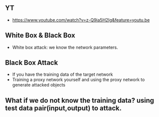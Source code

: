 ## YT  
  * https://www.youtube.com/watch?v=z-Q9ia5H2Ig&feature=youtu.be  

## White Box & Black Box  
  * White box attack: we know the network parameters.  

## Black Box Attack  
  * If you have the training data of the target network  
  * Training a proxy network yourself and using the proxy network to generate attacked objects  

## What if we do not know the training data?  using test data pair(input,output) to attack.  
